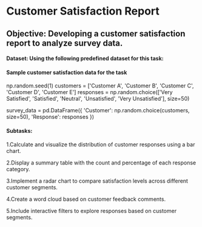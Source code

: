 # Customer Satisfaction Report

## Objective: Developing a customer satisfaction report to analyze survey data.
 
#### Dataset: Using the following predefined dataset for this task:
 
#### Sample customer satisfaction data for the task

np.random.seed(1)
customers = ['Customer A', 'Customer B', 'Customer C', 'Customer D', 'Customer E']
responses = np.random.choice(['Very Satisfied', 'Satisfied', 'Neutral', 'Unsatisfied', 'Very Unsatisfied'], size=50)
 
survey_data = pd.DataFrame({
    'Customer': np.random.choice(customers, size=50),
    'Response': responses
})
 
#### Subtasks:
 
1.Calculate and visualize the distribution of customer responses using a bar chart.

2.Display a summary table with the count and percentage of each response category.

3.Implement a radar chart to compare satisfaction levels across different customer segments.

4.Create a word cloud based on customer feedback comments.

5.Include interactive filters to explore responses based on customer segments.
